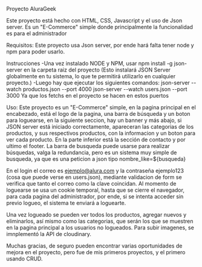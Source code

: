 Proyecto AluraGeek

Este proyecto está hecho con HTML, CSS, Javascript y el uso de Json server.
Es un "E-Commerce" simple donde principalmente la funcionalidad es para el administrador 

Requisitos:
Este proyecto usa Json server, por ende hará falta tener node y npm para poder usarlo.

Instrucciones
-Una vez instalado NODE y NPM, usar 
npm install -g json-server
en la carpeta raiz del proyecto (Esto instalará JSON Server globalmente en tu sistema, lo que te permitirá utilizarlo en cualquier proyecto.)
-Luego hay que ejecutar los siguientes comandos:
json-server --watch productos.json --port 4000
json-server --watch users.json --port 3000
Ya que los fetchs en el proyecto se hacen en estos puertos

Uso:
Este proyecto es un "E-Commerce" simple,  en la pagina principal en el encabezado, está el logo de la pagina, una barra de búsqueda y un boton para loguearse, en la siguiente seccion,  hay un banner 
y más abajo, si JSON server está iniciado correctamente, apareceran las categorias de los productos, y sus respectivos productos,  con la informacion y un boton para ver cada producto.
En la parte inferior está la sección de contacto y por ultimo el footer.
La barra de busqueda puede usarse para realizar búsquedas, valga la redundancia, pero es un sistema muy simple de busqueda, ya que es una peticion a json tipo nombre_like=${busqueda}

En el login el correo es ejemplo@alura.com y la contraseña ejemplo123 (cosa que puede verse en users.json), mediante validacion de form se verifica que tanto el correo como la clave coincidan. Al momento de loguearse se usa un cookie temporal, hasta que se cierre el navegador, para cada pagina del administrador, por ende, si se intenta acceder sin previo logueo, el sistema te enviará a loguearte.

Una vez logueado se pueden ver todos los productos, agregar nuevos y eliminarlos, así mismo como las categorias, que serán los que se muestren en la pagina principal a los usuarios no logueados.
Para subir imagenes, se imnplementó la API de cloudinary. 


Muchas gracias, de seguro pueden encontrar varias oportunidades de mejora en el proyecto, pero fue de mis primeros proyectos, y el primero usando  CRUD.
 

